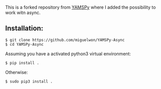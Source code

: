This is a forked repository from [YAMSPy](https://github.com/thecognifly/YAMSPy) where I added the possibility to work witn async. 


## Installation:
```
$ git clone https://github.com/miguelwon/YAMSPy-Async
$ cd YAMSPy-Async
```
Assuming you have a activated python3 virtual environment:
```
$ pip install .
```
Otherwise:
```
$ sudo pip3 install .
```

